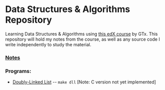 # Data Structures & Algorithms Repository

Learning Data Structures & Algorithms using [this edX course](https://www.edx.org/certificates/professional-certificate/gtx-data-structures-and-algorithms) by GTx. This repository will hold my notes from the course, as well as any source code I write independently to study the material.

### [Notes](./Notes/README.md)

### Programs:
* [Doubly-Linked List](./linked_list/README.md) -- `make dll` [Note: C version not yet implemented]